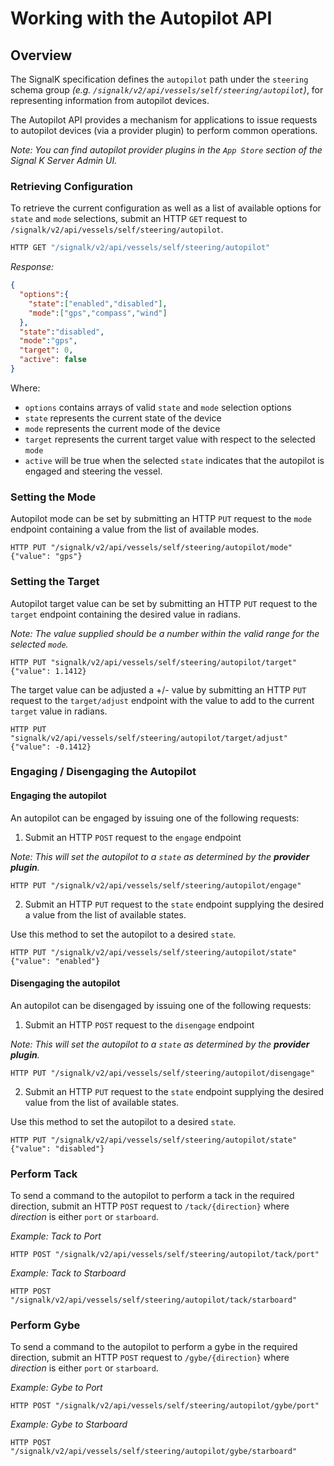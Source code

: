 # Working with the Autopilot API


## Overview

The SignalK specification defines the `autopilot` path under the `steering` schema group _(e.g. `/signalk/v2/api/vessels/self/steering/autopilot`)_, for representing information from autopilot devices.

The Autopilot API provides a mechanism for applications to issue requests to autopilot devices (via a provider plugin) to perform common operations.

 _Note: You can find autopilot provider plugins in the `App Store` section of the Signal K Server Admin UI._


### Retrieving Configuration

To retrieve the current configuration as well as a list of available options for `state` and `mode` selections, submit an HTTP `GET` request to `/signalk/v2/api/vessels/self/steering/autopilot`.

```typescript
HTTP GET "/signalk/v2/api/vessels/self/steering/autopilot"
```
_Response:_

```JSON
{
  "options":{
    "state":["enabled","disabled"],
    "mode":["gps","compass","wind"]
  },
  "state":"disabled",
  "mode":"gps",
  "target": 0,
  "active": false
}
```

Where:
- `options` contains arrays of valid `state` and `mode` selection options
- `state` represents the current state of the device
- `mode` represents the current mode of the device
- `target` represents the current target value with respect to the selected `mode`
- `active` will be true when the selected `state` indicates that the autopilot is engaged and steering the vessel.


### Setting the Mode

Autopilot mode can be set by submitting an HTTP `PUT` request to the `mode` endpoint containing a value from the list of available modes.

```
HTTP PUT "/signalk/v2/api/vessels/self/steering/autopilot/mode" {"value": "gps"}
```

### Setting the Target

Autopilot target value can be set by submitting an HTTP `PUT` request to the `target` endpoint containing the desired value in radians.

_Note: The value supplied should be a number within the valid range for the selected `mode`._

```
HTTP PUT "signalk/v2/api/vessels/self/steering/autopilot/target" {"value": 1.1412}
```

The target value can be adjusted a +/- value by submitting an HTTP `PUT` request to the `target/adjust` endpoint with the value to add to the current `target` value in radians.

```
HTTP PUT "signalk/v2/api/vessels/self/steering/autopilot/target/adjust" {"value": -0.1412}
```

### Engaging / Disengaging the Autopilot

#### Engaging the autopilot 

An autopilot can be engaged by issuing one of the following requests:

1. Submit an HTTP `POST` request to the `engage` endpoint

  _Note: This will set the autopilot to a `state` as determined by the **provider plugin**._

```
HTTP PUT "/signalk/v2/api/vessels/self/steering/autopilot/engage"
```

2. Submit an HTTP `PUT` request to the `state` endpoint supplying the desired a value from the list of available states.

  Use this method to set the autopilot to a desired `state`.
  
```
HTTP PUT "/signalk/v2/api/vessels/self/steering/autopilot/state" {"value": "enabled"}
```

#### Disengaging the autopilot 

An autopilot can be disengaged by issuing one of the following requests:

1. Submit an HTTP `POST` request to the `disengage` endpoint

  _Note: This will set the autopilot to a `state` as determined by the **provider plugin**._

```
HTTP PUT "/signalk/v2/api/vessels/self/steering/autopilot/disengage"
```

2. Submit an HTTP `PUT` request to the `state` endpoint supplying the desired value from the list of available states.

  Use this method to set the autopilot to a desired `state`.
  
```
HTTP PUT "/signalk/v2/api/vessels/self/steering/autopilot/state" {"value": "disabled"}
```

### Perform Tack

To send a command to the autopilot to perform a tack in the required direction, submit an HTTP `POST` request to `/tack/{direction}` where _direction_ is either `port` or `starboard`.

_Example: Tack to Port_
```
HTTP POST "/signalk/v2/api/vessels/self/steering/autopilot/tack/port"
```

_Example: Tack to Starboard_
```
HTTP POST "/signalk/v2/api/vessels/self/steering/autopilot/tack/starboard"
```


### Perform Gybe

To send a command to the autopilot to perform a gybe in the required direction, submit an HTTP `POST` request to `/gybe/{direction}` where _direction_ is either `port` or `starboard`.

_Example: Gybe to Port_
```
HTTP POST "/signalk/v2/api/vessels/self/steering/autopilot/gybe/port"
```

_Example: Gybe to Starboard_
```
HTTP POST "/signalk/v2/api/vessels/self/steering/autopilot/gybe/starboard"
```
